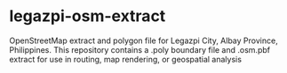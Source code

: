 # legazpi-osm-extract
OpenStreetMap extract and polygon file for Legazpi City, Albay Province, Philippines. This repository contains a .poly boundary file and .osm.pbf extract for use in routing, map rendering, or geospatial analysis
